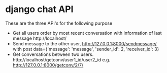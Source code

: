 django chat API
===================

These are the three API's for the following purpose
- Get all users order by most recent conversation with information of last message
    http://localhost/
- Send message to the other user,
    http://127.0.0.1:8000/sendmessage/
with post data={'message': 'message', 'sender_id': 2, 'receiver_id': 3}
- Get conversations between two users.
    http://localhost/getconv/user1_id/user2_id
    e.g. http://127.0.0.1:8000/getconv/2/7/
    



